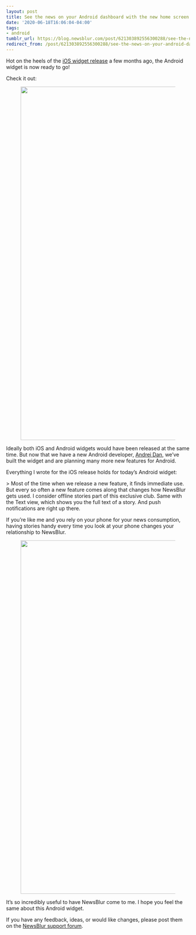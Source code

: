 ```yaml
---
layout: post
title: See the news on your Android dashboard with the new home screen widget
date: '2020-06-18T16:06:04-04:00'
tags:
- android
tumblr_url: https://blog.newsblur.com/post/621303892556300288/see-the-news-on-your-android-dashboard-with-the
redirect_from: /post/621303892556300288/see-the-news-on-your-android-dashboard-with-the
---
```

Hot on the heels of the [iOS widget release](https://blog.newsblur.com/2021/06/21/2020-02-26-catch-the-news-in-a-glimpse-with-the-new-newsblur.html) a few months ago, the Android widget is now ready to go!

Check it out:

<figure class="tmblr-full" data-orig-height="923" data-orig-width="621" data-orig-src="https://s3.amazonaws.com/static.newsblur.com/blog/android-v10-s.png"><img style="width: 650px; height: 966px; margin: 0 auto;" data-orig-height="923" data-orig-width="621" src="https://s3.amazonaws.com/static.newsblur.com/blog/android-v10-s.png"></figure>

Ideally both iOS and Android widgets would have been released at the same time. But now that we have a new Android developer, [Andrei Dan](https://github.com/sictiru), we’ve built the widget and are planning many more new features for Android.

Everything I wrote for the iOS release holds for today’s Android widget:

\> Most of the time when we release a new feature, it finds immediate use. But every so often a new feature comes along that changes how NewsBlur gets used. I consider offline stories part of this exclusive club. Same with the Text view, which shows you the full text of a story. And push notifications are right up there.

If you’re like me and you rely on your phone for your news consumption, having stories handy every time you look at your phone changes your relationship to NewsBlur.

<figure class="tmblr-full" data-orig-height="923" data-orig-width="621" data-orig-src="https://s3.amazonaws.com/static.newsblur.com/blog/android-v10-l.png"><img style="width: 650px; height: 966px; margin: 0 auto;" data-orig-height="923" data-orig-width="621" src="https://s3.amazonaws.com/static.newsblur.com/blog/android-v10-l.png"></figure>

It’s so incredibly useful to have NewsBlur come to me. I hope you feel the same about this Android widget.

If you have any feedback, ideas, or would like changes, please post them on the [NewsBlur support forum](https://forum.newsblur.com).

